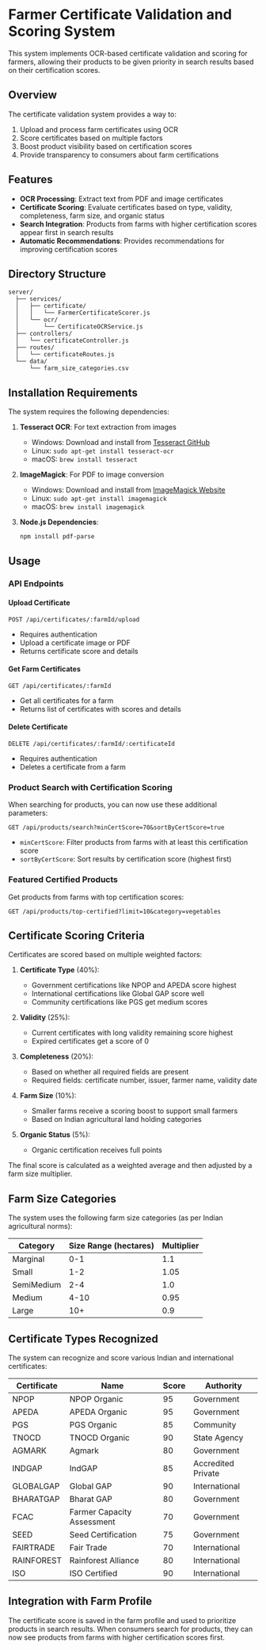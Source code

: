# Farmer Certificate Validation and Scoring System

This system implements OCR-based certificate validation and scoring for farmers, allowing their products to be given priority in search results based on their certification scores.

## Overview

The certificate validation system provides a way to:

1. Upload and process farm certificates using OCR
2. Score certificates based on multiple factors
3. Boost product visibility based on certification scores
4. Provide transparency to consumers about farm certifications

## Features

- **OCR Processing**: Extract text from PDF and image certificates
- **Certificate Scoring**: Evaluate certificates based on type, validity, completeness, farm size, and organic status
- **Search Integration**: Products from farms with higher certification scores appear first in search results
- **Automatic Recommendations**: Provides recommendations for improving certification scores

## Directory Structure

```
server/
  ├── services/
  │   ├── certificate/
  │   │   └── FarmerCertificateScorer.js
  │   └── ocr/
  │       └── CertificateOCRService.js
  ├── controllers/
  │   └── certificateController.js
  ├── routes/
  │   └── certificateRoutes.js
  └── data/
      └── farm_size_categories.csv
```

## Installation Requirements

The system requires the following dependencies:

1. **Tesseract OCR**: For text extraction from images
   - Windows: Download and install from [Tesseract GitHub](https://github.com/UB-Mannheim/tesseract/wiki)
   - Linux: `sudo apt-get install tesseract-ocr`
   - macOS: `brew install tesseract`

2. **ImageMagick**: For PDF to image conversion
   - Windows: Download and install from [ImageMagick Website](https://imagemagick.org/script/download.php)
   - Linux: `sudo apt-get install imagemagick`
   - macOS: `brew install imagemagick`

3. **Node.js Dependencies**:
   ```bash
   npm install pdf-parse
   ```

## Usage

### API Endpoints

#### Upload Certificate

```
POST /api/certificates/:farmId/upload
```

- Requires authentication
- Upload a certificate image or PDF
- Returns certificate score and details

#### Get Farm Certificates

```
GET /api/certificates/:farmId
```

- Get all certificates for a farm
- Returns list of certificates with scores and details

#### Delete Certificate

```
DELETE /api/certificates/:farmId/:certificateId
```

- Requires authentication
- Deletes a certificate from a farm

### Product Search with Certification Scoring

When searching for products, you can now use these additional parameters:

```
GET /api/products/search?minCertScore=70&sortByCertScore=true
```

- `minCertScore`: Filter products from farms with at least this certification score
- `sortByCertScore`: Sort results by certification score (highest first)

### Featured Certified Products

Get products from farms with top certification scores:

```
GET /api/products/top-certified?limit=10&category=vegetables
```

## Certificate Scoring Criteria

Certificates are scored based on multiple weighted factors:

1. **Certificate Type** (40%):
   - Government certifications like NPOP and APEDA score highest
   - International certifications like Global GAP score well
   - Community certifications like PGS get medium scores

2. **Validity** (25%):
   - Current certificates with long validity remaining score highest
   - Expired certificates get a score of 0

3. **Completeness** (20%):
   - Based on whether all required fields are present
   - Required fields: certificate number, issuer, farmer name, validity date

4. **Farm Size** (10%):
   - Smaller farms receive a scoring boost to support small farmers
   - Based on Indian agricultural land holding categories

5. **Organic Status** (5%):
   - Organic certification receives full points

The final score is calculated as a weighted average and then adjusted by a farm size multiplier.

## Farm Size Categories

The system uses the following farm size categories (as per Indian agricultural norms):

| Category    | Size Range (hectares) | Multiplier |
|-------------|----------------------|------------|
| Marginal    | 0-1                  | 1.1        |
| Small       | 1-2                  | 1.05       |
| SemiMedium  | 2-4                  | 1.0        |
| Medium      | 4-10                 | 0.95       |
| Large       | 10+                  | 0.9        |

## Certificate Types Recognized

The system can recognize and score various Indian and international certificates:

| Certificate | Name | Score | Authority |
|-------------|------|-------|-----------|
| NPOP | NPOP Organic | 95 | Government |
| APEDA | APEDA Organic | 95 | Government |
| PGS | PGS Organic | 85 | Community |
| TNOCD | TNOCD Organic | 90 | State Agency |
| AGMARK | Agmark | 80 | Government |
| INDGAP | IndGAP | 85 | Accredited Private |
| GLOBALGAP | Global GAP | 90 | International |
| BHARATGAP | Bharat GAP | 80 | Government |
| FCAC | Farmer Capacity Assessment | 70 | Government |
| SEED | Seed Certification | 75 | Government |
| FAIRTRADE | Fair Trade | 70 | International |
| RAINFOREST | Rainforest Alliance | 80 | International |
| ISO | ISO Certified | 90 | International |

## Integration with Farm Profile

The certificate score is saved in the farm profile and used to prioritize products in search results. When consumers search for products, they can now see products from farms with higher certification scores first.